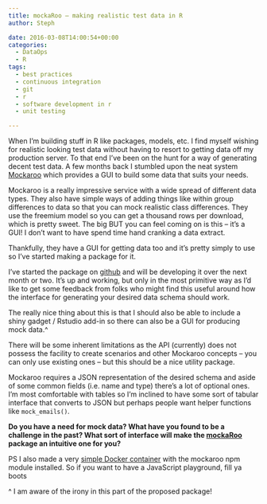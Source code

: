 ```yaml
---
title: mockaRoo – making realistic test data in R
author: Steph

date: 2016-03-08T14:00:54+00:00
categories:
  - DataOps
  - R
tags:
  - best practices
  - continuous integration
  - git
  - r
  - software development in r
  - unit testing

---
```

When I&#8217;m building stuff in R like packages, models, etc. I find myself wishing for realistic looking test data without having to resort to getting data off my production server. To that end I&#8217;ve been on the hunt for a way of generating decent test data. A few months back I stumbled upon the neat system [Mockaroo][1] which provides a GUI to build some data that suits your needs.

Mockaroo is a really impressive service with a wide spread of different data types. They also have simple ways of adding things like within group differences to data so that you can mock realistic class differences. They use the freemium model so you can get a thousand rows per download, which is pretty sweet. The big BUT you can feel coming on is this &#8211; it&#8217;s a GUI! I don&#8217;t want to have spend time hand cranking a data extract.

Thankfully, they have a GUI for getting data too and it&#8217;s pretty simply to use so I&#8217;ve started making a package for it.

I&#8217;ve started the package on [github][2] and will be developing it over the next month or two. It&#8217;s up and working, but only in the most primitive way as I&#8217;d like to get some feedback from folks who might find this useful around how the interface for generating your desired data schema should work.
  
<!--more-->


  
The really nice thing about this is that I should also be able to include a shiny gadget / Rstudio add-in so there can also be a GUI for producing mock data.^

There will be some inherent limitations as the API (currently) does not possess the facility to create scenarios and other Mockaroo concepts &#8211; you can only use existing ones &#8211; but this should be a nice utility package.

Mockaroo requires a JSON representation of the desired schema and aside of some common fields (i.e. name and type) there&#8217;s a lot of optional ones. I&#8217;m most comfortable with tables so I&#8217;m inclined to have some sort of tabular interface that converts to JSON but perhaps people want helper functions like `mock_emails()`.

**Do you have a need for mock data? What have you found to be a challenge in the past? What sort of interface will make the [mockaRoo][2] package an intuitive one for you?**

PS I also made a very [simple Docker container][3] with the mockaroo npm module installed. So if you want to have a JavaScript playground, fill ya boots

^ I am aware of the irony in this part of the proposed package!

 [1]: https://www.mockaroo.com/
 [2]: https://github.com/stephlocke/mockaRoo
 [3]: https://hub.docker.com/r/stephlocke/mockaroo/